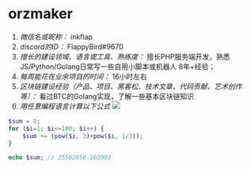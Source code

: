# orzmaker

1. *微信名或昵称：* inkflap
2. *discord的ID：* FlappyBird#9670
3. *擅长的建设领域、语言或工具、熟练度：* 擅长PHP服务端开发，熟悉JS/Python/Golang日常写一些自用小脚本或机器人 8年+经验；
4. *每周能花在业余项目的时间：* 16小时左右
5. *区块链建设经验（产品、项目、黑客松、技术文章、代码贡献、艺术创作等）：* 看过BTC的Golang实现，了解一些基本区块链知识
6. *用任意编程语言计算以下公式*
![](https://latex.codecogs.com/svg.image?\sum_{n=1}^{100}\left&space;(n^{3}-\sqrt[3]{n}&space;\right&space;))

```php
$sum = 0;
for ($i=1; $i<=100; $i++) {
    $sum += (pow($i, 3)+pow($i, 1/3));
}

echo $sum; // 25502850.163903
```

